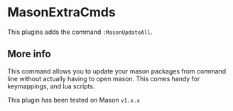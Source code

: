 # MasonExtraCmds
This plugins adds the command `:MasonUpdateAll`.

## More info
This command allows you to update your mason packages from command line without actually having to open mason. This comes handy for keymappings, and lua scripts.

This plugin has been tested on Mason `v1.x.x`
